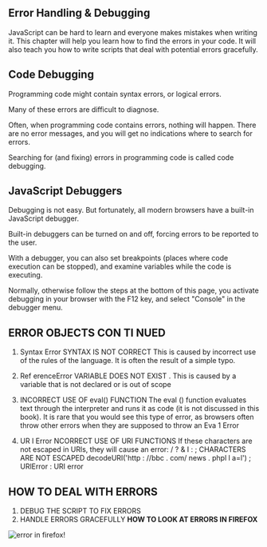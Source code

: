 ## Error Handling & Debugging

JavaScript can be hard to learn and everyone makes mistakes when writing it. This chapter will help you learn how to find the errors in your code. It will also teach you how to write scripts that deal with potential errors gracefully.

## Code Debugging

Programming code might contain syntax errors, or logical errors.

Many of these errors are difficult to diagnose.

Often, when programming code contains errors, nothing will happen. There are no error messages, and you will get no indications where to search for errors.

Searching for (and fixing) errors in programming code is called code debugging.

## JavaScript Debuggers

Debugging is not easy. But fortunately, all modern browsers have a built-in JavaScript debugger.

Built-in debuggers can be turned on and off, forcing errors to be reported to the user.

With a debugger, you can also set breakpoints (places where code execution can be stopped), and examine variables while the code is executing.

Normally, otherwise follow the steps at the bottom of this page, you activate debugging in your browser with the F12 key, and select "Console" in the debugger menu.

## ERROR OBJECTS CON TI NUED

1. Syntax Error SYNTAX IS NOT CORRECT This is caused by incorrect use of the rules of the language. It is often the result of a simple typo.

2. Ref erenceError VARIABLE DOES NOT EXIST . This is caused by a variable that is not declared or is out of scope

3. INCORRECT USE OF eval() FUNCTION The eval () function evaluates text through the interpreter and runs it as code (it is not discussed in this book). It is rare that you would see this type of error, as browsers often throw other errors when they are supposed to throw an Eva 1 Error

4. UR I Error NCORRECT USE OF URI FUNCTIONS If these characters are not escaped in URls, they will cause an error: / ? & I : ; CHARACTERS ARE NOT ESCAPED decodeURI('http : //bbc . com/ news . phpl l a=l') ; URlError : URI error

## HOW TO DEAL WITH ERRORS
1. DEBUG THE SCRIPT TO FIX ERRORS
2. HANDLE ERRORS GRACEFULLY
**HOW TO LOOK AT ERRORS IN FIREFOX**

![      error in firefox!](https://camo.githubusercontent.com/4e9d866c1885145e5f2b10a78e8a1cf3e6d4170525f49a72535f8d5ef5268453/68747470733a2f2f69322e77702e636f6d2f776f726470726573732e6f72672f737570706f72742f66696c65732f323032302f30372f66697265666f782d776562636f6e736f6c652e706e673f726573697a653d313032342532433630372673736c3d31)

